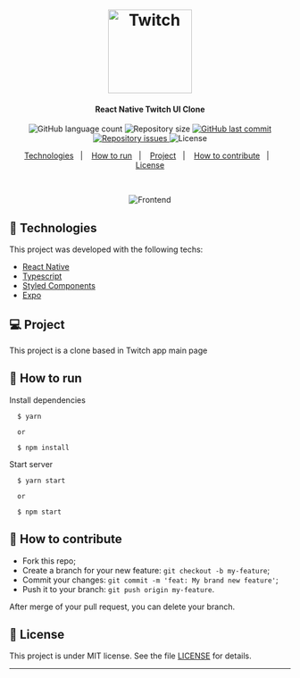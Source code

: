 <h1 align="center">
  <img alt="Twitch" title="#Twitch" src=".github/logo.png" width="150px" />
</h1>

<h4 align="center">
  React Native Twitch UI Clone
</h4>
<p align="center">
  <img alt="GitHub language count" src="https://img.shields.io/github/languages/count/gagigante/twitch-app-ui-clone">

  <img alt="Repository size" src="https://img.shields.io/github/repo-size/gagigante/twitch-app-ui-clone">
  
  <a href="https://github.com/gagigante/twitch-app-ui-clone/commits/master">
    <img alt="GitHub last commit" src="https://img.shields.io/github/last-commit/gagigante/twitch-app-ui-clone">
  </a>

  <a href="https://github.com/gagigante/twitch-app-ui-clone/issues">
    <img alt="Repository issues" src="https://img.shields.io/github/issues/gagigante/twitch-app-ui-clone">
  </a>

  <img alt="License" src="https://img.shields.io/badge/license-MIT-brightgreen">

<p align="center">
  <a href="#rocket-technologies">Technologies</a>&nbsp;&nbsp;&nbsp;|&nbsp;&nbsp;&nbsp;
  <a href="#runner-how-to-run">How to run</a>&nbsp;&nbsp;&nbsp;|&nbsp;&nbsp;&nbsp;
  <a href="#-project">Project</a>&nbsp;&nbsp;&nbsp;|&nbsp;&nbsp;&nbsp;
  <a href="#-how-to-contribute">How to contribute</a>&nbsp;&nbsp;&nbsp;|&nbsp;&nbsp;&nbsp;
  <a href="#memo-license">License</a>
</p>

<br>

<p align="center">
  <img alt="Frontend" src=".github/app.gif">
</p>

## :rocket: Technologies

This project was developed with the following techs:

- [React Native](https://reactnative.dev/)
- [Typescript](https://www.typescriptlang.org/)
- [Styled Components](https://styled-components.com/)
- [Expo](https://expo.io/)


## 💻 Project

This project is a clone based in Twitch app main page

## :runner: How to run

Install dependencies
```
  $ yarn

  or

  $ npm install
```

Start server
```
  $ yarn start

  or

  $ npm start
```

## 🤔 How to contribute

- Fork this repo;
- Create a branch for your new feature: `git checkout -b my-feature`;
- Commit your changes: `git commit -m 'feat: My brand new feature'`;
- Push it to your branch: `git push origin my-feature`.

After merge of your pull request, you can delete your branch.

## :memo: License

This project is under MIT license. See the file [LICENSE](LICENSE) for details.

---
